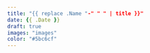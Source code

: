 ```yaml
---
title: "{{ replace .Name "-" " " | title }}"
date: {{ .Date }}
draft: true
images: "images"
color: "#5bc6cf"
---
```

